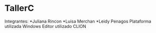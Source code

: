 # TallerC
Integrantes:
  *Juliana Rincon
  *Luisa Merchan
  *Leidy Penagos
Plataforma utilizada Windows
Editor utilizado CLION
